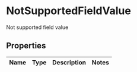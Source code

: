 

# NotSupportedFieldValue

Not supported field value
## Properties

Name | Type | Description | Notes
------------ | ------------- | ------------- | -------------



